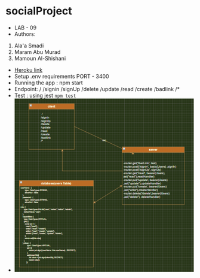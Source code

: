 # socialProject
* LAB - 09 
* Authors: 
1. Ala'a Smadi  
2. Maram Abu Murad
3. Mamoun Al-Shishani
* [Heroku link](https://social-project-ltuc.herokuapp.com/)
* Setup .env requirements PORT - 3400
* Running the app :  npm start
* Endpoint: / /signin /signUp /delete /update /read /create /badlink /*  
* Test : using jest `npm test`
* ![UML Diagram](uml09.png)
